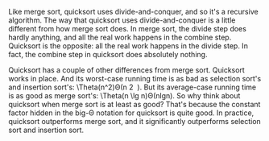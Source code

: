Like merge sort, quicksort uses divide-and-conquer, and so it's a recursive algorithm. The way that quicksort uses divide-and-conquer is a little different from how merge sort does. In merge sort, the divide step does hardly anything, and all the real work happens in the combine step. Quicksort is the opposite: all the real work happens in the divide step. In fact, the combine step in quicksort does absolutely nothing.

Quicksort has a couple of other differences from merge sort. Quicksort works in place. And its worst-case running time is as bad as selection sort's and insertion sort's: \Theta(n^2)Θ(n
​2
​​ ). But its average-case running time is as good as merge sort's: \Theta(n \lg n)Θ(nlgn). So why think about quicksort when merge sort is at least as good? That's because the constant factor hidden in the big-Θ notation for quicksort is quite good. In practice, quicksort outperforms merge sort, and it significantly outperforms selection sort and insertion sort.
